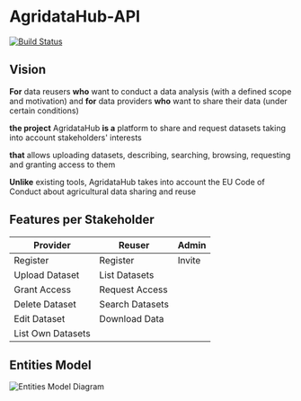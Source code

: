 # AgridataHub-API

[![Build Status](https://travis-ci.org/UdL-EPS-SoftArch/AgridataHub-API.svg?branch=master)](https://travis-ci.org/UdL-EPS-SoftArch/AgridataHub-API/branches) 

## Vision

**For** data reusers **who** want to conduct a data analysis (with a defined scope and motivation)
and **for** data providers **who** want to share their data (under certain conditions)

**the project** AgridataHub **is a** platform to share and request datasets taking into account stakeholders' interests

**that** allows uploading datasets, describing, searching, browsing, requesting and granting access to them

**Unlike** existing tools, AgridataHub takes into account the EU Code of Conduct about agricultural data sharing and reuse


## Features per Stakeholder

| Provider          | Reuser            | Admin             |
| ----------------- | ------------------| ------------------|
| Register          | Register          | Invite            |                    
| Upload Dataset    | List Datasets     |                   |                                 
| Grant Access      | Request Access    |                   |                                 
| Delete Dataset    | Search Datasets   |                   |                                 
| Edit Dataset      | Download Data     |                   |                                 
| List Own Datasets |                   |                   |                                 


## Entities Model

![Entities Model Diagram](http://www.plantuml.com/plantuml/svg/5Sqz3W8X40RGtbFe0M1wgwKmqSHYauq7c0K44dusmpVn-chrohTCi41RFLrAzrL3LAdd31ppIYJyiQaWwwupYXyTiSFwqUWLdkQsRcORRpZncLoI4XXyrzsuzK6D9w9GA9o4cpt-nH9x-Fa5)

